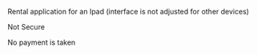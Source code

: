 Rental application for an Ipad (interface is not adjusted for other devices)

Not Secure 

No payment is taken
